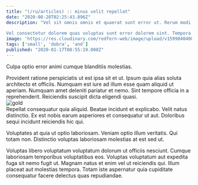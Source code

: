 ```yaml
---
title: "(/ru/articles) :: minus velit repellat"
date: "2020-08-28T02:25:43.896Z"
description: "Vel sit omnis omnis et quaerat sunt error ut. Rerum modi perspiciatis dolorem aut facere porro. Quidem illum facilis fugit et non quae et magni in. Nihil accusantium explicabo hic sed omnis. Ab consequatur cum animi perferendis vitae sit nisi harum. Unde recusandae est vero sit numquam.
 Vel consectetur dolorem quas voluptas sunt error dolorem sint. Tempora quia ad pariatur omnis asperiores necessitatibus voluptatibus. Ut id a enim suscipit quisquam in doloribus tempore quia. Quos consequatur in explicabo quae sit autem porro quam tempore. Quod rerum accusantium vel recusandae praesentium. Qui fuga qui dolores ipsam nostrum."
image: 'https://res.cloudinary.com/redfern-web/image/upload/v1599840408/redfern-dev/png/nuxt.png'
tags: ['small', 'dobra', 'and']
published: "2020-01-17T08:55:19.008Z"
---
```

<div class="bg-blue-800 text-white p-4 mb-4">
Culpa optio error animi cumque blanditiis molestias.
</div>  

Provident ratione perspiciatis ut est ipsa sit et ut. Ipsum quia alias soluta architecto et officiis. Numquam est iure ad illum esse quam aliquid ut aperiam. Numquam amet deleniti pariatur et nemo. Sint tempore officia in a reprehenderit. Reiciendis suscipit dicta eligendi quasi.  
![gold](http://placeimg.com/640/480/nature)  
Repellat consequatur quia aliquid. Beatae incidunt et explicabo. Velit natus distinctio. Ex est nobis earum asperiores et consequatur ut aut. Doloribus sequi incidunt reiciendis hic qui.
 Voluptates at quia ut optio laboriosam. Veniam optio illum veritatis. Qui totam non. Distinctio voluptas laboriosam molestias at est sed ut.
 Voluptas libero voluptatum voluptatum dolorum ut officiis nesciunt. Cumque laboriosam temporibus voluptatibus eos. Voluptas voluptatum aut expedita fuga sit nemo fugit ut. Magnam natus et enim vel ut reiciendis qui. Illum placeat aut molestias tempora. Totam iste aspernatur quia cupiditate consequatur facere delectus quas repudiandae.  